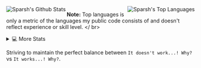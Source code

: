

 <img align="left" alt="Sparsh's Github Stats" src="https://github-readme-stats.vercel.app/api?username=SparshKesari&show_icons=true&count_private=true&theme=radical&hide_border=true&bg_color=0D1117" />
  <img align="right" alt="Sparsh's Top Languages" src="https://github-readme-stats.vercel.app/api/top-langs/?username=SparshKesari&langs_count=6&layout=compact&theme=radical&hide_border=true&bg_color=0D1117" />
 </ br>

  <b>Note:</b> Top languages is only a metric of the languages my public code consists of and doesn't reflect experience or skill level.
</ br>

<details> 
  <summary>💻 More Stats</summary>
  <br/>
    <img alt="Sparsh's Activity Graph" src="https://activity-graph.herokuapp.com/graph?username=SparshKesari&bg_color=0D1117&color=5BCDEC&line=5BCDEC&point=FFFFFF&hide_border=true" />

</details>

Striving to maintain the perfect balance between `It doesn't work...! Why?` vs `It works...! Why?`.
